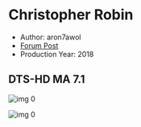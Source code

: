 # Christopher Robin

* Author: aron7awol
* [Forum Post](https://www.avsforum.com/threads/bass-eq-for-filtered-movies.2995212/post-57023100)
* Production Year: 2018

## DTS-HD MA 7.1

![img 0](https://i.imgur.com/1qCQGnr.jpg)

![img 0](https://i.imgur.com/tNZHF0q.jpg)

